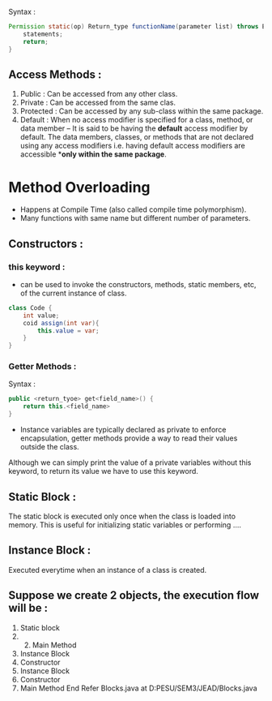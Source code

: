 
Syntax : 

```java
Permission static(op) Return_type functionName(parameter list) throws Exception_Type {
	statements;
	return;
}
```

## Access Methods : 

1. Public : Can be accessed from any other class.
2. Private : Can be accessed from the same clas.
3. Protected : Can be accessed by any sub-class within the same package.
4. Default : When no access modifier is specified for a class, method, or data member – It is said to be having the ****default**** access modifier by default. The data members, classes, or methods that are not declared using any access modifiers i.e. having default access modifiers are accessible ***only within the same package**.


# Method Overloading

- Happens at Compile Time (also called compile time polymorphism).
- Many functions with same name but different number of parameters.


## Constructors : 

### this keyword :

- can be used to invoke the constructors, methods, static members, etc, of the current instance of class.
```JAVA
class Code {
	int value;
	coid assign(int var){
		this.value = var;
	}
}
```


### Getter Methods  :
Syntax :

```JAVA
public <return_tyoe> get<field_name>() {
	return this.<field_name>
}
```

- Instance variables are typically declared as private to enforce encapsulation, getter methods provide a way to read their values outside the class.

Although we can simply print the value of a private variables without this keyword, to return its value we have to use this keyword.


## Static Block :

The static block is executed only once when the class is loaded into memory.
This is useful for initializing static variables or performing ....

## Instance Block :

Executed everytime when an instance of a class is created.

## Suppose we create 2 objects, the execution flow will be : 

1. Static block
2. 2. Main Method
3. Instance Block
4. Constructor
5. Instance Block
6. Constructor
7. Main Method End
Refer Blocks.java at D:PESU/SEM3/JEAD/Blocks.java

	